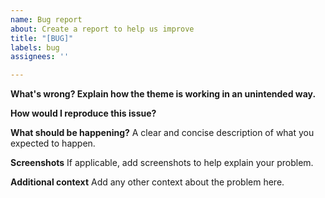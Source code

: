 ```yaml
---
name: Bug report
about: Create a report to help us improve
title: "[BUG]"
labels: bug
assignees: ''

---
```


**What's wrong? Explain how the theme is working in an unintended way.**

**How would I reproduce this issue?**

**What should be happening?**
A clear and concise description of what you expected to happen.

**Screenshots**
If applicable, add screenshots to help explain your problem.

**Additional context**
Add any other context about the problem here.
